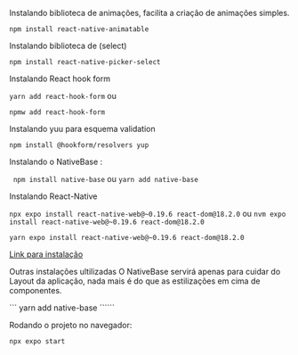 Instalando biblioteca de animações, facilita a criação de animações simples.

``` npm install react-native-animatable ``` 

Instalando biblioteca de (select)

``` npm install react-native-picker-select ```

Instalando React hook form

``` yarn add react-hook-form ```
ou 

``` npmw add react-hook-form ```

Instalando yuu para esquema validation 

```npm install @hookform/resolvers yup```

Instalando o NativeBase :

``` npm install native-base```
ou 
``` yarn add native-base  ```

Instalando React-Native

```npx expo install react-native-web@~0.19.6 react-dom@18.2.0```
ou
```nvm expo install react-native-web@~0.19.6 react-dom@18.2.0``` 

```yarn expo install react-native-web@~0.19.6 react-dom@18.2.0```

[Link para instalação](https://reactnative.dev/docs/alert)

Outras instalações ultilizadas O NativeBase
servirá apenas para cuidar do Layout da aplicação, nada mais é do que as estilizações em cima de componentes.

``` yarn add native-base ``````

Rodando o projeto no navegador:

```npx expo start```

